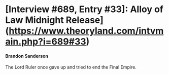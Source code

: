 # [Interview #689, Entry #33]: Alloy of Law Midnight Release](https://www.theoryland.com/intvmain.php?i=689#33)

#### Brandon Sanderson

The Lord Ruler once gave up and tried to end the Final Empire.

